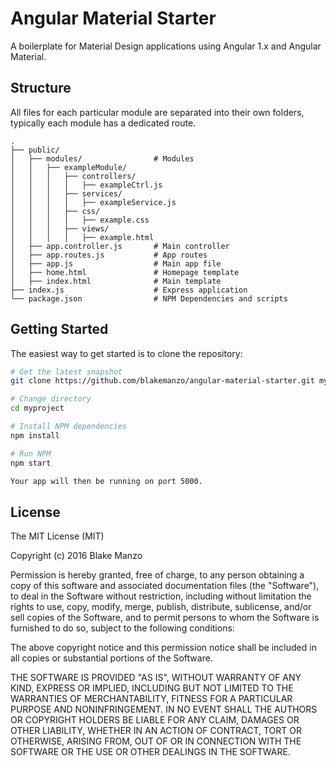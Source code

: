 Angular Material Starter
=======================

A boilerplate for Material Design applications using Angular 1.x and Angular Material.

Structure
---------

All files for each particular module are separated into their own folders, typically each module has a dedicated route.

```
.
├── public/
│   ├── modules/       			# Modules
│	│	├── exampleModule/
│	│	│	├── controllers/
│	│	│	│	├── exampleCtrl.js
│	│	│	├── services/
│	│	│	│	├── exampleService.js
│	│	│	├── css/
│	│	│	│	├── example.css
│	│	│	├── views/ 
│	│	│	│	├── example.html
│   ├── app.controller.js       # Main controller
│   ├── app.routes.js           # App routes
│   ├── app.js                 	# Main app file
│	├── home.html 				# Homepage template
│   ├── index.html             	# Main template
├── index.js                  	# Express application
└── package.json               	# NPM Dependencies and scripts
```

Getting Started
---------------

The easiest way to get started is to clone the repository:

```bash
# Get the latest snapshot
git clone https://github.com/blakemanzo/angular-material-starter.git myproject

# Change directory
cd myproject

# Install NPM dependencies
npm install

# Run NPM
npm start

Your app will then be running on port 5000.
```

License
-------

The MIT License (MIT)

Copyright (c) 2016 Blake Manzo

Permission is hereby granted, free of charge, to any person obtaining a copy of this software and associated documentation files (the "Software"), to deal in the Software without restriction, including without limitation the rights to use, copy, modify, merge, publish, distribute, sublicense, and/or sell copies of the Software, and to permit persons to whom the Software is furnished to do so, subject to the following conditions:

The above copyright notice and this permission notice shall be included in all copies or substantial portions of the Software.

THE SOFTWARE IS PROVIDED "AS IS", WITHOUT WARRANTY OF ANY KIND, EXPRESS OR IMPLIED, INCLUDING BUT NOT LIMITED TO THE WARRANTIES OF MERCHANTABILITY, FITNESS FOR A PARTICULAR PURPOSE AND NONINFRINGEMENT. IN NO EVENT SHALL THE AUTHORS OR COPYRIGHT HOLDERS BE LIABLE FOR ANY CLAIM, DAMAGES OR OTHER LIABILITY, WHETHER IN AN ACTION OF CONTRACT, TORT OR OTHERWISE, ARISING FROM, OUT OF OR IN CONNECTION WITH THE SOFTWARE OR THE USE OR OTHER DEALINGS IN THE SOFTWARE.